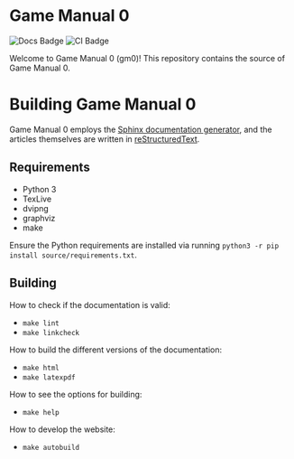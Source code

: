 Game Manual 0
=============
![Docs Badge](https://readthedocs.org/projects/game-manual-zero/badge/) ![CI Badge](https://github.com/Coppersource/gm0/workflows/CI/badge.svg)

Welcome to Game Manual 0 (gm0)!
This repository contains the source of Game Manual 0.

Building Game Manual 0
======================
Game Manual 0 employs the 
[Sphinx documentation generator](https://www.sphinx-doc.org/en/master/), 
and the articles themselves are written in 
[reStructuredText](http://docutils.sourceforge.net/rst.html).  

Requirements
------------
* Python 3
* TexLive
* dvipng
* graphviz
* make

Ensure the Python requirements are installed via running 
`python3 -r pip install source/requirements.txt`.

Building
--------

How to check if the documentation is valid:
* `make lint`
* `make linkcheck`

How to build the different versions of the documentation:
* `make html`
* `make latexpdf`

How to see the options for building:
* `make help`

How to develop the website:
* `make autobuild`
